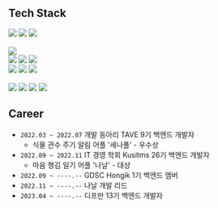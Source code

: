 ## Tech Stack 

<div align="left">
  <img src="https://img.shields.io/badge/C-A8B9CC?style=flat-square&logo=c&logoColor=white">
  <img src="https://img.shields.io/badge/C++-00599C?style=flat-square&logo=c%2B%2B&logoColor=white">
  <img src="https://img.shields.io/badge/Java-00599C?style=flat-square&logo=Java&logoColor=white">
  <br>
  <br>
  <img src="https://img.shields.io/badge/SpringBoot-6DB33F?style=flat-square&logo=SpringBoot&logoColor=white">
  <br>
  <img src="https://img.shields.io/badge/JPA-282828?style=flat-square&logo=JPA&logoColor=white">
  <img src="https://img.shields.io/badge/MySQL-4479A1?style=flat&logo=mysql&logoColor=white">
  <img src="https://img.shields.io/badge/Redis-DC382D?style=flat-square&logo=Redis&logoColor=white">
  <br>
  <img src="https://img.shields.io/badge/Amazon_AWS-232F3E?style=flat&logo=amazonaws&logoColor=white">
  <img src="https://img.shields.io/badge/Github_Actions-2088FF?style=flat&logo=GithubActions&logoColor=white">
  <img src="https://img.shields.io/badge/Docker-2496ED?style=flat-square&logo=Docker&logoColor=white">

  <br>
  <br>
  <img src="https://img.shields.io/badge/github-181717?style=flat&logo=github&logoColor=white">
  <img src="https://img.shields.io/badge/Notion-000000?style=flat&logo=notion&logoColor=white">
  <img src="https://img.shields.io/badge/Slack-4A15AB?style=flat&logo=slack&logoColor=white">
  <img src="https://img.shields.io/badge/Figma-F24E1E?style=flat&logo=Figma&logoColor=white">

</div>

## Career
- `2022.03 ~ 2022.07` 개발 동아리 TAVE 9기 백엔드 개발자
  - 식물 관수 주기 알림 어플 '세나풀' - 우수상
- `2022.09 ~ 2022.11` IT 경영 학회 Kusitms 26기 백엔드 개발자
  - 마음 챙김 일기 어플 '나날' - 대상
- `2022.09 ~ ----.--` GDSC Hongik 1기 백엔드 멤버
- `2022.11 ~ ----.--` 나날 개발 리드
- `2023.04 ~ ----.--` 디프만 13기 백엔드 개발자
